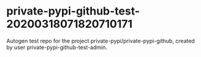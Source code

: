 # private-pypi-github-test-20200318071820710171
Autogen test repo for the project private-pypi/private-pypi-github, created by user private-pypi-github-test-admin.
